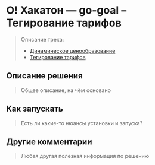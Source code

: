 # О! Хакатон — go-goal – Тегирование тарифов

> Описание трека:
>
> - [Динамическое ценообразование](https://docs.ostrovok.tech/s/hackathon-track-1)
> - [Тегирование тарифов](https://docs.ostrovok.tech/s/hackathon-track-2)

## Описание решения

> Общее описание, на чём основано

## Как запускать

> Есть ли какие-то нюансы установки и запуска?

## Другие комментарии

> Любая другая полезная информация по решению
